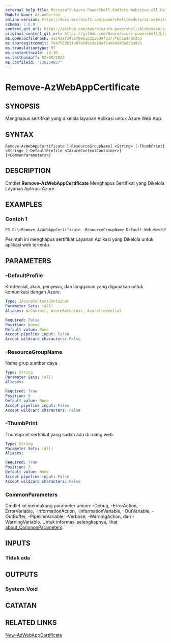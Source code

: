 ```yaml
---
external help file: Microsoft.Azure.PowerShell.Cmdlets.Websites.dll-Help.xml
Module Name: Az.Websites
online version: https://docs.microsoft.com/powershell/module/az.websites/remove-AzWebAppCertificate
schema: 2.0.0
content_git_url: https://github.com/Azure/azure-powershell/blob/main/src/Websites/Websites/help/Remove-AzWebAppCertificate.md
original_content_git_url: https://github.com/Azure/azure-powershell/blob/main/src/Websites/Websites/help/Remove-AzWebAppCertificate.md
ms.openlocfilehash: a1c42ef347278e61c255609fb377fbd564ebcda5
ms.sourcegitcommit: 7e47562b11e670049c3a18af7498414da853a921
ms.translationtype: MT
ms.contentlocale: id-ID
ms.lasthandoff: 02/09/2022
ms.locfileid: "138254027"
---
```

# Remove-AzWebAppCertificate

## SYNOPSIS
Menghapus sertifikat yang dikelola layanan Aplikasi untuk Azure Web App. 

## SYNTAX

```
Remove-AzWebAppCertificate [-ResourceGroupName] <String> [-ThumbPrint] <String> [-DefaultProfile <IAzureContextContainer>] [<CommonParameters>]
```

## DESCRIPTION
Cmdlet **Remove-AzWebAppCertificate** Menghapus Sertifikat yang Dikelola Layanan Aplikasi Azure

## EXAMPLES

### Contoh 1
```powershell
PS C:\>Remove-AzWebAppCertificate -ResourceGroupName Default-Web-WestUS -Thumbprint "E3A38EBA60CAA1C162785A2E1C44A15AD450199C3" 
```

Perintah ini menghapus sertifikat Layanan Aplikasi yang Dikelola untuk aplikasi web tertentu.

## PARAMETERS

### -DefaultProfile
Kredensial, akun, penyewa, dan langganan yang digunakan untuk komunikasi dengan Azure.

```yaml
Type: IAzureContextContainer
Parameter Sets: (All)
Aliases: AzContext, AzureRmContext, AzureCredential

Required: False
Position: Named
Default value: None
Accept pipeline input: False
Accept wildcard characters: False
```

### -ResourceGroupName
Nama grup sumber daya.

```yaml
Type: String
Parameter Sets: (All)
Aliases:

Required: True
Position: 0
Default value: None
Accept pipeline input: False
Accept wildcard characters: False
```

### -ThumbPrint
Thumbprint sertifikat yang sudah ada di ruang web.

```yaml
Type: String
Parameter Sets: (All)
Aliases:

Required: True
Position: 3
Default value: None
Accept pipeline input: False
Accept wildcard characters: False
```

### CommonParameters
Cmdlet ini mendukung parameter umum: -Debug, -ErrorAction, -ErrorVariable, -InformationAction, -InformationVariable, -OutVariable, -OutBuffer, -PipelineVariable, -Verbose, -WarningAction, dan -WarningVariable. Untuk informasi selengkapnya, lihat [about_CommonParameters](http://go.microsoft.com/fwlink/?LinkID=113216).

## INPUTS

### Tidak ada

## OUTPUTS

### System.Void

## CATATAN

## RELATED LINKS
[New-AzWebAppCertificate](./New-AzWebAppCertificate.md)

